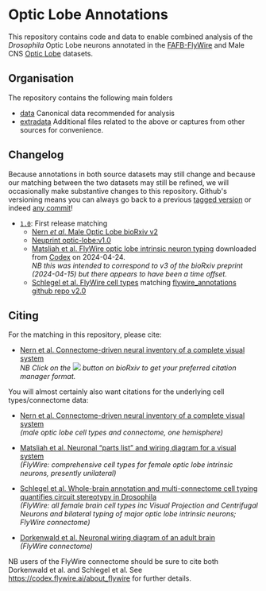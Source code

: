 # Optic Lobe Annotations

This repository contains code and data to enable combined analysis of the *Drosophila* Optic Lobe neurons annotated in the [FAFB-FlyWire](https://codex.flywire.ai/) and Male CNS [Optic Lobe](https://www.janelia.org/project-team/flyem/optic-lobe) datasets.

## Organisation

The repository contains the following main folders

-   [data](data/) Canonical data recommended for analysis
-   [extradata](extradata/) Additional files related to the above or captures from other sources for convenience.

## Changelog

Because annotations in both source datasets may still change and because our matching between the two datasets may still be refined, we will occasionally make substantive changes to this repository. Github's versioning means you can always go back to a previous [tagged version](https://github.com/flyconnectome/ol_annotations/tags) or indeed [any commit](https://github.com/flyconnectome/ol_annotations/commits/main/)!

-   [`1.0`](https://github.com/flyconnectome/ol_annotations/releases/tag/v1.0): First release matching
    -   [Nern *et al*. Male Optic Lobe bioRxiv v2](https://www.biorxiv.org/content/10.1101/2024.04.16.589741v2)
    -   [Neuprint optic-lobe:v1.0](https://neuprint.janelia.org/?dataset=optic-lobe:v1.0)
    -   [Matsliah et al. FlyWire optic lobe intrinsic neuron typing](https://www.biorxiv.org/content/10.1101/2023.10.12.562119v3) downloaded from [Codex](https://codex.flywire.ai/api/download) on 2024-04-24.\
        *NB this was intended to correspond to v3 of the bioRxiv preprint (2024-04-15) but there appears to have been a time offset.*
    -   [Schlegel et al. FlyWire cell types](https://www.biorxiv.org/content/10.1101/2023.06.27.546055v2) matching [flywire_annotations github repo v2.0](https://github.com/flyconnectome/flywire_annotations/releases/tag/v2.0.0)

## Citing

For the matching in this repository, please cite:

-   [Nern et al. Connectome-driven neural inventory of a complete visual system](https://www.biorxiv.org/content/10.1101/2024.04.16.589741)\
    *NB Click on the [![](images/citation-button.png|width=84)](https://www.biorxiv.org/content/10.1101/2024.04.16.589741) button on bioRxiv to get your preferred citation manager format.*

You will almost certainly also want citations for the underlying cell types/connectome data:

-   [Nern et al. Connectome-driven neural inventory of a complete visual system](https://www.biorxiv.org/content/10.1101/2024.04.16.589741)\
    *(male optic lobe cell types and connectome, one hemisphere)*

-   [Matsliah et al. Neuronal “parts list” and wiring diagram for a visual system](https://www.biorxiv.org/content/10.1101/2023.10.12.562119)\
    *(FlyWire: comprehensive cell types for female optic lobe intrinsic neurons, presently unilateral)*

-   [Schlegel et al. Whole-brain annotation and multi-connectome cell typing quantifies circuit stereotypy in Drosophila](https://www.biorxiv.org/content/10.1101/2023.06.27.546055)\
    *(FlyWire: all female brain cell types inc Visual Projection and Centrifugal Neurons and bilateral typing of major optic lobe intrinsic neurons; FlyWire connectome)*

-   [Dorkenwald et al. Neuronal wiring diagram of an adult brain](https://www.biorxiv.org/content/10.1101/2023.06.27.546656)\
    *(FlyWire connectome)*

NB users of the FlyWire connectome should be sure to cite both Dorkenwald et al. and Schlegel et al. See <https://codex.flywire.ai/about_flywire> for further details.

